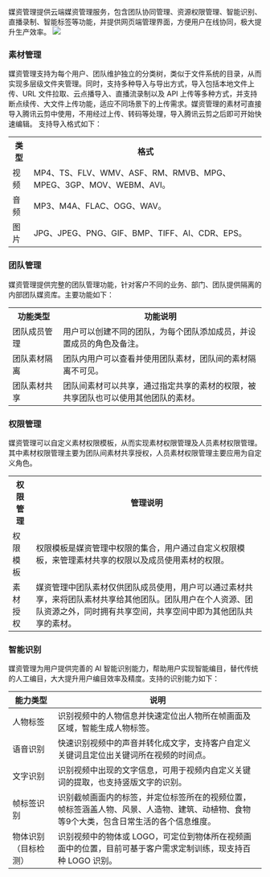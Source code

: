 媒资管理提供云端媒资管理服务，包含团队协同管理、资源权限管理、智能识别、直播录制、智能标签等功能，并提供网页端管理界面，方便用户在线协同，极大提升生产效率。
![](https://main.qcloudimg.com/raw/e969f2305e24dd292ad456c8a0e6ac6c.png)

### 素材管理
媒资管理支持为每个用户、团队维护独立的分类树，类似于文件系统的目录，从而实现多层级文件夹管理。同时，支持多种导入与导出方式，导入包括本地文件上传、URL 文件拉取、云点播导入、直播流录制以及 API 上传等多种方式，并支持断点续传、大文件上传功能，适应不同场景下的上传需求。媒资管理的素材可直接导入腾讯云剪中使用，不用经过上传、转码等处理，导入腾讯云剪之后即可开始快速编辑。
支持导入格式如下：
<table>
<tr>
<th>类型</th>
<th>格式</th>
</tr>
<tr>
<td>视频</td>
<td>MP4、TS、FLV、WMV、ASF、RM、RMVB、MPG、MPEG、3GP、MOV、WEBM、AVI。</td>
</tr>
<tr>
<td>音频</td>
<td>MP3、M4A、FLAC、OGG、WAV。</td>
</tr>
<tr>
<td>图片</td>
<td>JPG、JPEG、PNG、GIF、BMP、TIFF、AI、CDR、EPS。</td>
</tr>
</table>

### 团队管理
媒资管理提供完整的团队管理功能，针对客户不同的业务、部门、团队提供隔离的内部团队媒资库。主要功能如下：
<table>
<tr>
<th style = "width:20%">功能类型</th>
<th>功能说明</th>
</tr>
<tr>
<td>团队成员管理</td>
<td>用户可以创建不同的团队，为每个团队添加成员，并设置成员的角色及备注。</td>
</tr>
<tr>
<td>团队素材隔离</td>
<td>团队内用户可以查看并使用团队素材，团队间的素材隔离不可见。</td>
</tr>
<tr>
<td>团队素材共享</td>
<td>团队间素材可以共享，通过指定共享的素材的权限，被共享团队也可以使用其他团队的素材。</td>
</tr>
</table>

### 权限管理
媒资管理可以自定义素材权限模板，从而实现素材权限管理及人员素材权限管理。其中素材权限管理主要为团队间素材共享授权，人员素材权限管理主要应用为自定义角色。

<table>
<tr>
<th>权限管理</th>
<th>管理说明</th>
</tr>
<tr>
<td>权限模板</td>
<td>权限模板是媒资管理中权限的集合，用户通过自定义权限模板，来管理素材共享的权限以及成员使用素材的权限。</td>
</tr>
<tr>
<td>素材授权</td>
<td>媒资管理中团队素材仅供团队成员使用，用户可以通过素材共享，来将团队素材共享给其他团队。团队用户在个人资源、团队资源之外，同时拥有共享空间，共享空间中即为其他团队共享的素材。</td>
</tr>
</table>



### 智能识别

媒资管理为用户提供完善的 AI 智能识别能力，帮助用户实现智能编目，替代传统的人工编目，大大提升用户编目效率及精度。支持的识别能力如下：

| 能力类型             | 说明                                                         |
| -------------------- | ------------------------------------------------------------ |
| 人物标签             | 识别视频中的人物信息并快速定位出人物所在帧画面及区域，智能生成人物标签。 |
| 语音识别             | 快速识别视频中的声音并转化成文字，支持客户自定义关键词且定位出关键词所在视频的时间点。 |
| 文字识别             | 识别视频中出现的文字信息，可用于视频内自定义关键词的提取，也支持竖版文字的识别。 |
| 帧标签识别           | 识别截帧画面内的标签，并定位标签所在的视频位置，帧标签涵盖人物、风景、人造物、建筑、动植物、食物等9个大类，包含日常生活的各个信息维度。 |
| 物体识别（目标检测） | 识别视频中的物体或 LOGO，可定位到物体所在视频画面中的位置，目前可基于客户需求定制训练，现支持百种 LOGO 识别。 |


